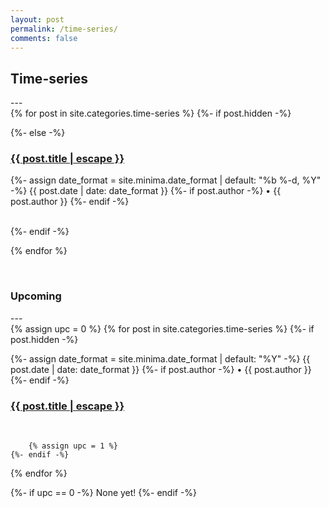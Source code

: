 ```yaml
---
layout: post
permalink: /time-series/
comments: false
---
```

<h2 class="post-list-heading">Time-series</h2>
---
<br>
<div>
{% for post in site.categories.time-series %}
  {%- if post.hidden -%}
      <p></p>
  {%- else -%}
      <div>
      <h3 class="post-title p-name" itemprop="name headline"><a href="{{ post.url | relative_url }}">{{ post.title | escape }}</a></h3>
      <p class="post-meta">
        <time class="dt-published" datetime="{{ page.date | date_to_xmlschema }}" itemprop="datePublished">
          {%- assign date_format = site.minima.date_format | default: "%b %-d, %Y" -%}
          {{ post.date | date: date_format }}
        </time>
        {%- if post.author -%}
          • <span itemprop="author" itemscope itemtype="http://schema.org/Person"><span class="p-author h-card" itemprop="name">{{ post.author }}</span></span>
        {%- endif -%}</p>
      </div><br>
  {%- endif -%}
 
{% endfor %}
</div>

<br>
<h3 class="post-list-heading">Upcoming</h3>
---
<br>
<div>
{% assign upc = 0 %}
{% for post in site.categories.time-series %}
    {%- if post.hidden -%}
        <div>
        <p class="post-meta">
            <time class="dt-published" datetime="{{ page.date | date_to_xmlschema }}" itemprop="datePublished">
                {%- assign date_format = site.minima.date_format | default: "%Y" -%}
                {{ post.date | date: date_format }}
            </time>
            {%- if post.author -%}
                • <span itemprop="author" itemscope itemtype="http://schema.org/Person"><span class="p-author h-card" itemprop="name">{{ post.author }}</span></span>
            {%- endif -%}
        </p>
        <h3 class="post-title p-name" itemprop="name headline"><a href="">{{ post.title | escape }}</a></h3></div><br>
        
        {% assign upc = 1 %}
    {%- endif -%}

{% endfor %}
</div>
{%- if upc == 0 -%}
    None yet!
{%- endif -%}
